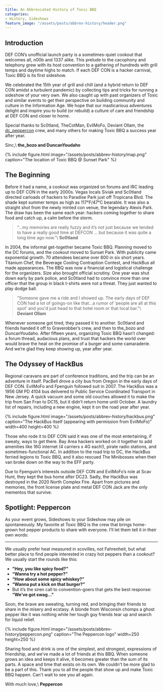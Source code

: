 ```yaml
---
title: An Abbreviated History of Toxic BBQ
categories:
- History, Sideshows
feature_image: "/assets/posts/abbrev-history/header.png"
---
```


## Introduction
DEF CON’s unofficial launch party is a sometimes-quiet cookout that welcomes all, n00b and 1337 alike. This prelude to the cacophony and telephony grew with its host convention to a gathering of hundreds with grill temps and daytime highs to match. If each DEF CON is a hacker carnival, Toxic BBQ is its first sideshow.

We celebrated the 15th year of grill and chill (and a hybrid return to DEF CON amidst a turbulent pandemic) by collecting tips and tricks for running a sideshow of your very own. We also caught up with past organizers of Toxic and similar events to get their perspective on building community and culture in the Information Age. We hope that our masticarious adventures delight and inspire you to build (or rebuild) a culture of care and friendship at DEF CON and closer to home.

Special thanks to Sc0tland, TheCotMan, EvilMoFo, Deviant Ollam, the [dc_peppercon](https://x.com/dc_peppercon) crew, and many others for making Toxic BBQ a success year after year.

Sinc,\\
**the_bozo and DuncanYoudaho**

{% include figure.html image="/assets/posts/abbrev-history/map.png" caption="The location of Toxic BBQ @ Sunset Park" %}

## The Beginning
Before it had a name, a cookout was organized on forums and IRC leading up to DEF CON in the early 2000s. Vegas locals Siviak and Sc0tland directed carloads of hackers to Paradise Park just off Tropicana Blvd. The shade kept summer temps as high as 117°F/47°C bearable. It was also a straight shot from the newly minted con venue, the legendary Alexis Park. The draw has been the same each year: hackers coming together to share food and catch up, a calm before the storm.

> “...my memories are really fuzzy and it’s not just because we tended to have a really good time at DEFCON … but because it was quite a long time ago now.”\\
**Sc0tland**

In 2004, the informal get-together became Toxic BBQ. Planning moved to the DC forums, and the cookout moved to Sunset Park. With publicity came exponential growth. 70 attendees became over 800 in six short years. Titanium Chef, the Beverage Cooling Contraption Contest, and HackBus all made appearances. The BBQ was now a financial and logistical challenge for the organizers. Size also brought official scrutiny. One year was shut down early by park police, and Sc0tland had to convince more than one officer that the group in black t-shirts were not a threat. They just wanted to play dodge ball.

> "Someone gave me a ride and I showed up. The early days of DEF CON had a lot of goings-on like that...a rumor of ‘people are all at this spot’ and you'd just head to that hotel room or that local bar."\\
**Deviant Ollam**

Whenever someone got tired, they passed it to another. Sc0tland and friends handed it off to Graverobber’s crew, and then to the_bozo and DuncanYoudaho. After fifteen years, organizing Toxic BBQ hasn’t changed: a forum thread, audacious plans, and trust that hackers the world over would brave the heat on the promise of a burger and some camaraderie. And we’re glad they keep showing up, year after year.

## The Odyssey of HackBus
Regional caravans are part of conference traditions, and the trip can be an adventure in itself. PacBell drove a city bus from Oregon in the early days of DEF CON. EvilMoFo and Fpenguin followed suit in 2007.
The HackBus was a 1956 GM PD 4104 bus delivered to Public Service Coordinated Transport in New Jersey. A quick vacuum and some old couches allowed it to make the trip from San Fran to DC15, but it didn’t return home until October. A laundry list of repairs, including a new engine, kept it on the road year after year.

{% include figure.html image="/assets/posts/abbrev-history/hackbus.png" caption="The HackBus itself (appearing with permission from EvilMoFo)" width=400 height=400 %}

Those who rode it to DEF CON said it was one of the most entertaining, if sweaty, ways to get there. Bay Area hackers worked on it together to add amenities like 16G internet (4 carriers x 4G each!), pirate radio stations,  and sometimes-functional AC. In addition to the road trip to DC, the HackBus ferried legions to Toxic BBQ, and it also rescued The Minibosses when their van broke down on the way to the EFF party.

Due to Fpenguin’s interests outside DEF CON and EvilMoFo’s role at Scav Hunt, they kept the bus home after DC23. Sadly, the HackBus was destroyed in the 2020 North Complex Fire. Apart from pictures and memories, the front license plate and metal DEF CON Jack are the only mementos that survive.

## Spotlight: Peppercon
As your event grows, Sideshows to your Sideshow may pile on spontaneously. My favorite at Toxic BBQ is the crew that brings home-grown hot pepper products to share with everyone. I’ll let them tell it in their own words:

---

We usually prefer heat measured in scovilles, not Fahrenheit, but what better place to find people interested in crazy hot peppers than a cookout? We usually start the rounds like this:

* **"Hey, you like spicy food?”**
* **“Wanna try a hot pepper?”**
*  **“How about some spicy whiskey?”** 
* **“Wanna put a kick on that burger?”** 
* But it’s the siren call to convention-goers that gets the best response: **“We’ve got swag…"**  

Soon, the brave are sweating, turning red, and bringing their friends to share in the misery and ecstasy. A blonde from Wisconsin chomps a ghost pepper like it was nothing while her tough guy friends tear up and search for liquid relief.  

{% include figure.html image="/assets/posts/abbrev-history/peppercon.png" caption="The Peppercon logo" width=250 height=250 %}

Sharing food and drink is one of the simplest, and strongest, expressions of friendship, and we’ve made a lot of friends at this BBQ.  When someone grows an idea and keeps it alive, it becomes greater than the sum of its parts. A space and time that exists on its own. We couldn't be more glad to be a part of this. Thank you to all the people that show up and make Toxic BBQ happen. Can't wait to see you all again.

With much love,\\
**Peppercon**